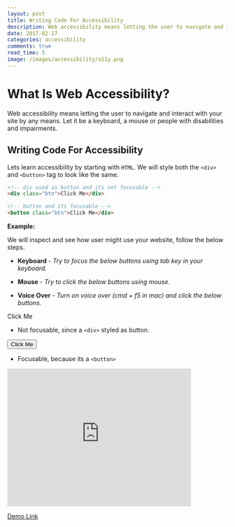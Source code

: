 ```yaml
---
layout: post
title: Writing Code For Accessibility
description: Web accessibility means letting the user to navigate and interact with your site by any means. Let it be a keyboard, a mouse or people with disabilities and impairments.
date: 2017-02-17
categories: accessibility
comments: true
read_time: 5
image: /images/accessibility/a11y.png
---
```


# What Is Web Accessibility?

Web accessibility means letting the user to navigate and interact with your site by any means. Let it be a keyboard, a mouse or people with disabilities and impairments.

## Writing Code For Accessibility

Lets learn accessibility by starting with `HTML`. We will style both the `<div>` and `<button>` tag to look like the same.

```html
<!-- div used as button and its not focusable -->
<div class="btn">Click Me</div>

<!-- button and its focusable -->
<button class="btn">Click Me</div>
```

<b>Example:</b>

We will inspect and see how user might use your website, follow the below steps.

- <b>Keyboard</b> - <i>Try to focus the below buttons using tab key in your keyboard.</i>

- <b>Mouse</b> - <i>Try to click the below buttons using mouse.</i>

- <b>Voice Over</b> - <i>Turn on voice over (cmd + f5 in mac) and click the below buttons.</i>

<div class="btn">Click Me</div> 

- <span>Not focusable</span>, since a `<div>` styled as button.

<button class="btn">Click Me</button> 

- Focusable, because its a `<button>`

<embed width="420" height="315"
src="https://www.youtube.com/v/IaL4nBgdxeM">

<a href="https://output.jsbin.com/qezeca" target="_blank">Demo Link</a>
